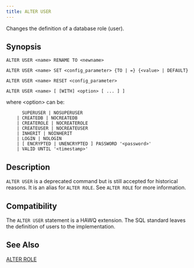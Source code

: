 ```yaml
---
title: ALTER USER
---
```


<!--
Licensed to the Apache Software Foundation (ASF) under one
or more contributor license agreements.  See the NOTICE file
distributed with this work for additional information
regarding copyright ownership.  The ASF licenses this file
to you under the Apache License, Version 2.0 (the
"License"); you may not use this file except in compliance
with the License.  You may obtain a copy of the License at

  http://www.apache.org/licenses/LICENSE-2.0

Unless required by applicable law or agreed to in writing,
software distributed under the License is distributed on an
"AS IS" BASIS, WITHOUT WARRANTIES OR CONDITIONS OF ANY
KIND, either express or implied.  See the License for the
specific language governing permissions and limitations
under the License.
-->

Changes the definition of a database role (user).

## Synopsis<a id="alteruser__section2"></a>

``` pre
ALTER USER <name> RENAME TO <newname>

ALTER USER <name> SET <config_parameter> {TO | =} {<value> | DEFAULT}

ALTER USER <name> RESET <config_parameter>

ALTER USER <name> [ [WITH] <option> [ ... ] ]
```

where \<option\> can be:

``` pre
      SUPERUSER | NOSUPERUSER
    | CREATEDB | NOCREATEDB
    | CREATEROLE | NOCREATEROLE
    | CREATEUSER | NOCREATEUSER
    | INHERIT | NOINHERIT
    | LOGIN | NOLOGIN
    | [ ENCRYPTED | UNENCRYPTED ] PASSWORD '<password>'
    | VALID UNTIL '<timestamp>'
```

## Description<a id="alteruser__section3"></a>

`ALTER USER` is a deprecated command but is still accepted for historical reasons. It is an alias for `ALTER ROLE`. See `ALTER ROLE` for more information.

## Compatibility<a id="alteruser__section4"></a>

The `ALTER USER` statement is a HAWQ extension. The SQL standard leaves the definition of users to the implementation.

## See Also<a id="see"></a>

[ALTER ROLE](ALTER-ROLE/index.html)


